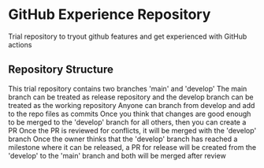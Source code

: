 # GitHub Experience Repository
Trial repository to tryout github features and get experienced with GitHub actions

## Repository Structure
This trial repository contains two branches 'main' and 'develop'
The main branch can be treated as release repository and the develop branch can be treated as the working repository
Anyone can branch from develop and add to the repo files as commits
Once you think that changes are good enough to be merged to the 'develop' branch for all others, then you can create a PR
Once the PR is reviewed for conflicts, it will be merged with the 'develop' branch
Once the owner thinks that the 'develop' branch has reached a milestone where it can be released, a PR for release will be
created from the 'develop' to the 'main' branch and both will be merged after review
